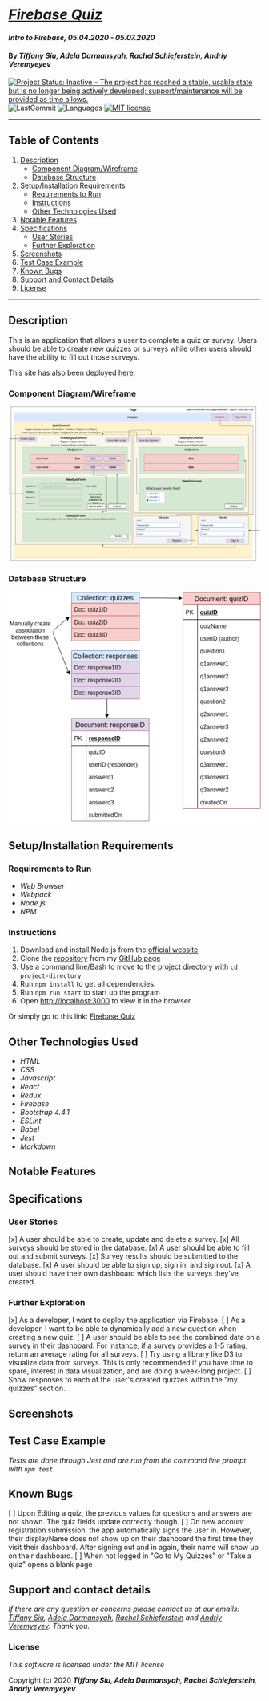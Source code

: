 # _[Firebase Quiz](https://quiz-firebase-e2e5f.firebaseapp.com/)_

#### _Intro to Firebase, 05.04.2020 - 05.07.2020_

#### By _**Tiffany Siu, Adela Darmansyah, Rachel Schieferstein, Andriy Veremyeyev**_

[![Project Status: Inactive – The project has reached a stable, usable state but is no longer being actively developed; support/maintenance will be provided as time allows.](https://www.repostatus.org/badges/latest/inactive.svg)](https://www.repostatus.org/#inactive)
![LastCommit](https://img.shields.io/github/last-commit/ayohana/quiz-firebase)
![Languages](https://img.shields.io/github/languages/top/ayohana/quiz-firebase)
[![MIT license](https://img.shields.io/badge/License-MIT-orange.svg)](https://lbesson.mit-license.org/)

---
## Table of Contents
1. [Description](#description)
    - [Component Diagram/Wireframe](#component-diagram/wireframe)
    - [Database Structure](#database-structure)
2. [Setup/Installation Requirements](#setup/installation-requirements)
    - [Requirements to Run](#requirements-to-run)
    - [Instructions](#instructions)
    - [Other Technologies Used](#other-technologies-used)
3. [Notable Features](#notable-features)
4. [Specifications](#specifications)
    - [User Stories](#user-stories)
    - [Further Exploration](#further-exploration)
5. [Screenshots](#screenshots)
6. [Test Case Example](#test-case-example)
7. [Known Bugs](#known-bugs)
8. [Support and Contact Details](#support-and-contact-details)
9. [License](#license)
---
## Description

This is an application that allows a user to complete a quiz or survey. Users should be able to create new quizzes or surveys while other users should have the ability to fill out those surveys.

This site has also been deployed [here](https://quiz-firebase-e2e5f.firebaseapp.com/).

### Component Diagram/Wireframe

<img src="./public/quiz-firebase-wireframe.png">

### Database Structure

<img src="./public/quiz-firebase-data-structure.png">

## Setup/Installation Requirements

### Requirements to Run
* _Web Browser_
* _Webpack_
* _Node.js_
* _NPM_

### Instructions

1. Download and install Node.js from the [official website](https://nodejs.org/en/download/)
2. Clone the [repository](https://github.com/ayohana/quiz-firebase.git) from my [GitHub page](https://github.com/ayohana/)
3. Use a command line/Bash to move to the project directory with `cd project-directory`
4. Run `npm install` to get all dependencies. 
5. Run `npm run start` to start up the program
6. Open [http://localhost:3000](http://localhost:3000) to view it in the browser.

Or simply go to this link: [Firebase Quiz](https://quiz-firebase-e2e5f.firebaseapp.com/)

## Other Technologies Used
* _HTML_
* _CSS_
* _Javascript_
* _React_
* _Redux_
* _Firebase_
* _Bootstrap 4.4.1_
* _ESLint_
* _Babel_
* _Jest_
* _Markdown_

## Notable Features
<!-- _features that make project stand out_ -->

## Specifications

<!-- <details>
  <summary>Click to expand to view Specifications</summary>

| Specification | Input | Output |
| :-------------     | :------------- | :------------- |
| The program displays welcome message and menu with prices | Application start | Welcome message and menu displayed |
| The program displays special deals in readable format | Application start | Special deals displayed ("Buy 2, get 1 free" "3 for $5") |
| The program takes input of user that is not an integer, then assume 0 ordered | Bread="aaa", Pastry="" | Bread=0, Pastry=0 |
| The program takes number of loaves of bread and pastries and displays totals | Bread=4, Pastry=4 | Bread=$20, Pastry=$8, Total=$28 |
| If input qualifies for special deals, costs calculated using discounted price | Bread=3, Pastry=3 | Bread=$10, Pastry=$5, Total=$15 |

</details> -->

### User Stories

[x] A user should be able to create, update and delete a survey.
[x] All surveys should be stored in the database.
[x] A user should be able to fill out and submit surveys.
[x] Survey results should be submitted to the database.
[x] A user should be able to sign up, sign in, and sign out.
[x] A user should have their own dashboard which lists the surveys they've created.

### Further Exploration
[x] As a developer, I want to deploy the application via Firebase.
[ ] As a developer, I want to be able to dynamically add a new question when creating a new quiz.
[ ] A user should be able to see the combined data on a survey in their dashboard. For instance, if a survey provides a 1-5 rating, return an average rating for all surveys.
[ ] Try using a library like D3 to visualize data from surveys. This is only recommended if you have time to spare, interest in data visualization, and are doing a week-long project.
[ ] Show responses to each of the user's created quizzes within the "my quizzes" section.

## Screenshots

<!-- _Here is a snippet of what the input looks like:_

![Snippet of input fields](img/snippet1.png)

_Here is a preview of what the output looks like:_

![Snippet of output box](img/snippet2.png) -->

<!-- <details>
  <summary>Expand to view More Screenshots </summary>

  ![Snippet of input fields](img/snippet3.png)


</details> -->

<!-- _{Show pictures using ![alt text](image.jpg), show what library does as concisely as possible but don't need to explain how project solves problem from `code`_ -->

## Test Case Example
_Tests are done through Jest and are run from the command line prompt with `npm test`._

<!-- _Some example tests:_

![Snippet of an example test](img/tester1.png)

![Snippet of an example result](img/tester2.png) -->

<!-- _describe and show how to run tests with `code` examples}_ -->

## Known Bugs

[ ] Upon Editing a quiz, the previous values for questions and answers are not shown. The quiz fields update correctly though.
[ ] On new account registration submission, the app automatically signs the user in. However, their displayName does not show up on their dashboard the first time they visit their dashboard. After signing out and in again, their name will show up on their dashboard.
[ ] When not logged in "Go to My Quizzes" or "Take a quiz" opens a blank page

## Support and contact details

_If there are any question or concerns please contact us at our emails: [Tiffany Siu](mailto:tsiu88@gmail.com), [Adela Darmansyah](mailto:adela.yohana@gmail.com), [Rachel Schieferstein](mailto:violenza@gmail.com) and [Andriy Veremyeyev](mailto:belyybrat@gmail.com). Thank you._

### License

*This software is licensed under the MIT license*

Copyright (c) 2020 **_Tiffany Siu, Adela Darmansyah, Rachel Schieferstein, Andriy Veremyeyev_**
